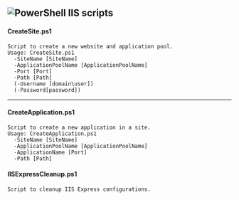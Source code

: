 ## ![PowerShell](https://i-technet.sec.s-msft.com/en-us/Powershell/ux/library/dn966235.Powershell_32.png?Segments=http%3a%2f%2ftechnet.microsoft.com%2flibrary&isLibrary=true&OverwriteHostBase=https%3a%2f%2fmsdn.microsoft.com%2f&isMtpsRequest=true&ThemeBranding=Powershell&HideProfileLink=false&HideProfileText=false) IIS scripts

#### CreateSite.ps1
```
Script to create a new website and application pool.
Usage: CreateSite.ps1
  -SiteName [SiteName]
  -ApplicationPoolName [ApplicationPoolName]
  -Port [Port]
  -Path [Path]
  (-Username [domain\user])
  (-Password[password])
```

---

#### CreateApplication.ps1
```
Script to create a new application in a site.
Usage: CreateApplication.ps1
  -SiteName [SiteName]
  -ApplicationPoolName [ApplicationPoolName]
  -ApplicationName [Port]
  -Path [Path]
```

#### IISExpressCleanup.ps1
```
Script to cleanup IIS Express configurations.
````
